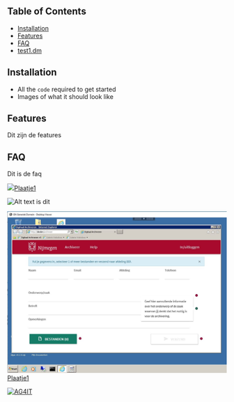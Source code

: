 ## Table of Contents
- [Installation](#installation)
- [Features](#features)
- [FAQ](#faq)
- [test1.dm](./content/test1.md)

## Installation
- All the `code` required to get started
- Images of what it should look like

## Features
Dit zijn de features

## FAQ
Dit is de faq


<a href="http://ag4it.nl"><img src="gnl/docs/images/1.JPG">Plaatje1</a>

![Alt text is dit](images/1.JPG.jpg?raw=true "titel van plaatje")

<a href="http://ag4it.nl"><img src="https://github.com/adgerrits/gnl/blob/master/docs/images/1.JPG">Plaatje1</a>

<a href="http://ag4it.nl"><img src="https://ag4it.nl/fotos/ca2.jpg?v=3&s=200" title="AG4IT header" alt="AG4IT"></a>

